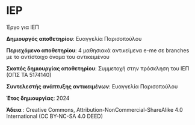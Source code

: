 # IEP
Έργο για ΙΕΠ

**Δημιουργός αποθετηρίου**: Ευαγγελία Παρισοπούλου

**Περιεχόμενο αποθετηρίου**: 4 μαθησιακά αντικείμενα e-me σε branches με το αντίστοιχο όνομα του αντικειμένου

**Σκοπός δημιουργίας αποθετηρίου**: Συμμετοχή στην πρόσκληση του ΙΕΠ (ΟΠΣ ΤΑ 5174140)

**Συντελεστής ανάπτυξης αντικειμένων**: Ευαγγελία Παρισοπούλου

**Έτος δημιουργίας**: 2024

**Άδεια** : Creative Commons, Attribution-NonCommercial-ShareAlike 4.0 International (CC BY-NC-SA 4.0 DEED)
